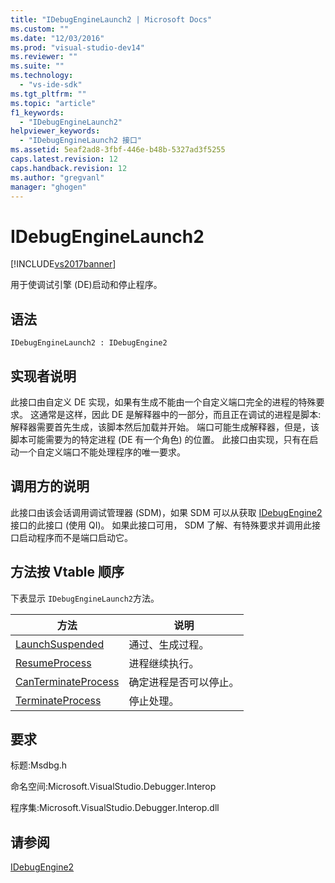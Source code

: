 ```yaml
---
title: "IDebugEngineLaunch2 | Microsoft Docs"
ms.custom: ""
ms.date: "12/03/2016"
ms.prod: "visual-studio-dev14"
ms.reviewer: ""
ms.suite: ""
ms.technology: 
  - "vs-ide-sdk"
ms.tgt_pltfrm: ""
ms.topic: "article"
f1_keywords: 
  - "IDebugEngineLaunch2"
helpviewer_keywords: 
  - "IDebugEngineLaunch2 接口"
ms.assetid: 5eaf2ad8-3fbf-446e-b48b-5327ad3f5255
caps.latest.revision: 12
caps.handback.revision: 12
ms.author: "gregvanl"
manager: "ghogen"
---
```

# IDebugEngineLaunch2
[!INCLUDE[vs2017banner](../../../code-quality/includes/vs2017banner.md)]

用于使调试引擎 \(DE\)启动和停止程序。  
  
## 语法  
  
```  
IDebugEngineLaunch2 : IDebugEngine2  
```  
  
## 实现者说明  
 此接口由自定义 DE 实现，如果有生成不能由一个自定义端口完全的进程的特殊要求。  这通常是这样，因此 DE 是解释器中的一部分，而且正在调试的进程是脚本:解释器需要首先生成，该脚本然后加载并开始。  端口可能生成解释器，但是，该脚本可能需要为的特定进程 \(DE 有一个角色\) 的位置。  此接口由实现，只有在启动一个自定义端口不能处理程序的唯一要求。  
  
## 调用方的说明  
 此接口由该会话调用调试管理器 \(SDM\)，如果 SDM 可以从获取 [IDebugEngine2](../../../extensibility/debugger/reference/idebugengine2.md) 接口的此接口 \(使用 QI\)。  如果此接口可用， SDM 了解、有特殊要求并调用此接口启动程序而不是端口启动它。  
  
## 方法按 Vtable 顺序  
 下表显示 `IDebugEngineLaunch2`方法。  
  
|方法|说明|  
|--------|--------|  
|[LaunchSuspended](../../../extensibility/debugger/reference/idebugenginelaunch2-launchsuspended.md)|通过、生成过程。|  
|[ResumeProcess](../../../extensibility/debugger/reference/idebugenginelaunch2-resumeprocess.md)|进程继续执行。|  
|[CanTerminateProcess](../../../extensibility/debugger/reference/idebugenginelaunch2-canterminateprocess.md)|确定进程是否可以停止。|  
|[TerminateProcess](../../../extensibility/debugger/reference/idebugenginelaunch2-terminateprocess.md)|停止处理。|  
  
## 要求  
 标题:Msdbg.h  
  
 命名空间:Microsoft.VisualStudio.Debugger.Interop  
  
 程序集:Microsoft.VisualStudio.Debugger.Interop.dll  
  
## 请参阅  
 [IDebugEngine2](../../../extensibility/debugger/reference/idebugengine2.md)